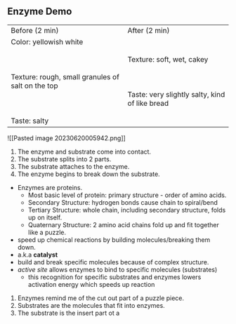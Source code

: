 ## Enzyme Demo

|   |   |
|---|---|
|Before (2 min)|After (2 min)|
|Color: yellowish white<br><br>  <br><br>Texture: rough, small granules of salt on the top<br><br>  <br><br>Taste: salty|Texture: soft, wet, cakey<br><br>  <br><br>Taste: very slightly salty, kind of like bread|

  
![[Pasted image 20230620005942.png]]

1. The enzyme and substrate come into contact.
2. The substrate splits into 2 parts.
3. The substrate attaches to the enzyme.
4. The enzyme begins to break down the substrate.

- Enzymes are proteins.
	- Most basic level of protein: primary structure - order of amino acids.
	- Secondary Structure: hydrogen bonds cause chain to spiral/bend
	- Tertiary Structure: whole chain, including secondary structure, folds up on itself.
	- Quaternary Structure: 2 amino acid chains fold up and fit together like a puzzle.
- speed up chemical reactions by building molecules/breaking them down.
- a.k.a **catalyst**
- build and break specific molecules because of complex structure. 
- *active site* allows enzymes to bind to specific molecules (substrates)
	- this recognition for specific substrates and enzymes lowers activation energy which speeds up reaction

1. Enzymes remind me of the cut out part of a puzzle piece.
2. Substrates are the molecules that fit into enzymes.
3. The substrate is the insert part ot  a